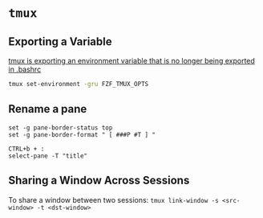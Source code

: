# `tmux`

## Exporting a Variable

[tmux is exporting an environment variable that is no longer being exported in .bashrc](https://superuser.com/questions/1216492/tmux-is-exporting-an-environment-variable-that-is-no-longer-being-exported-in-b)

```sh
tmux set-environment -gru FZF_TMUX_OPTS
```

## Rename a pane

```tmux
set -g pane-border-status top
set -g pane-border-format " [ ###P #T ] "
```

```tmux
CTRL+b + :
select-pane -T "title"
```

## Sharing a Window Across Sessions

To share a window between two sessions: `tmux link-window -s <src-window> -t <dst-window>`
